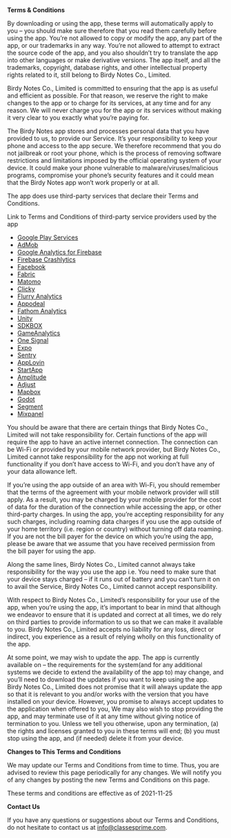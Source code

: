 **Terms & Conditions**

By downloading or using the app, these terms will automatically apply to you – you should make sure therefore that you read them carefully before using the app. You’re not allowed to copy or modify the app, any part of the app, or our trademarks in any way. You’re not allowed to attempt to extract the source code of the app, and you also shouldn’t try to translate the app into other languages or make derivative versions. The app itself, and all the trademarks, copyright, database rights, and other intellectual property rights related to it, still belong to Birdy Notes Co., Limited.

Birdy Notes Co., Limited is committed to ensuring that the app is as useful and efficient as possible. For that reason, we reserve the right to make changes to the app or to charge for its services, at any time and for any reason. We will never charge you for the app or its services without making it very clear to you exactly what you’re paying for.

The Birdy Notes app stores and processes personal data that you have provided to us, to provide our Service. It’s your responsibility to keep your phone and access to the app secure. We therefore recommend that you do not jailbreak or root your phone, which is the process of removing software restrictions and limitations imposed by the official operating system of your device. It could make your phone vulnerable to malware/viruses/malicious programs, compromise your phone’s security features and it could mean that the Birdy Notes app won’t work properly or at all.

The app does use third-party services that declare their Terms and Conditions.

Link to Terms and Conditions of third-party service providers used by the app

*   [Google Play Services](https://policies.google.com/terms)
*   [AdMob](https://developers.google.com/admob/terms)
*   [Google Analytics for Firebase](https://firebase.google.com/terms/analytics)
*   [Firebase Crashlytics](https://firebase.google.com/terms/crashlytics)
*   [Facebook](https://www.facebook.com/legal/terms/plain_text_terms)
*   [Fabric](https://fabric.io/terms/fabric)
*   [Matomo](https://matomo.org/terms)
*   [Clicky](https://clicky.com/terms/)
*   [Flurry Analytics](https://developer.yahoo.com/flurry/legal-privacy/terms-service/flurry-analytics-terms-service.html)
*   [Appodeal](https://www.appodeal.com/home/terms-of-service/)
*   [Fathom Analytics](https://usefathom.com/terms/)
*   [Unity](https://unity3d.com/legal/terms-of-service)
*   [SDKBOX](https://www.sdkbox.com/privacy)
*   [GameAnalytics](https://gameanalytics.com/terms)
*   [One Signal](https://onesignal.com/tos)
*   [Expo](https://expo.io/terms)
*   [Sentry](https://sentry.io/terms/)
*   [AppLovin](https://www.applovin.com/terms/)
*   [StartApp](https://www.startapp.com/policy/publisher-terms/)
*   [Amplitude](https://amplitude.com/terms)
*   [Adjust](https://www.adjust.com/terms/general-terms-and-conditions)
*   [Mapbox](https://www.mapbox.com/legal/tos)
*   [Godot](https://godotengine.org/license)
*   [Segment](https://segment.com/legal/terms/)
*   [Mixpanel](https://mixpanel.com/legal/terms-of-use/)

You should be aware that there are certain things that Birdy Notes Co., Limited will not take responsibility for. Certain functions of the app will require the app to have an active internet connection. The connection can be Wi-Fi or provided by your mobile network provider, but Birdy Notes Co., Limited cannot take responsibility for the app not working at full functionality if you don’t have access to Wi-Fi, and you don’t have any of your data allowance left.

If you’re using the app outside of an area with Wi-Fi, you should remember that the terms of the agreement with your mobile network provider will still apply. As a result, you may be charged by your mobile provider for the cost of data for the duration of the connection while accessing the app, or other third-party charges. In using the app, you’re accepting responsibility for any such charges, including roaming data charges if you use the app outside of your home territory (i.e. region or country) without turning off data roaming. If you are not the bill payer for the device on which you’re using the app, please be aware that we assume that you have received permission from the bill payer for using the app.

Along the same lines, Birdy Notes Co., Limited cannot always take responsibility for the way you use the app i.e. You need to make sure that your device stays charged – if it runs out of battery and you can’t turn it on to avail the Service, Birdy Notes Co., Limited cannot accept responsibility.

With respect to Birdy Notes Co., Limited’s responsibility for your use of the app, when you’re using the app, it’s important to bear in mind that although we endeavor to ensure that it is updated and correct at all times, we do rely on third parties to provide information to us so that we can make it available to you. Birdy Notes Co., Limited accepts no liability for any loss, direct or indirect, you experience as a result of relying wholly on this functionality of the app.

At some point, we may wish to update the app. The app is currently available on – the requirements for the system(and for any additional systems we decide to extend the availability of the app to) may change, and you’ll need to download the updates if you want to keep using the app. Birdy Notes Co., Limited does not promise that it will always update the app so that it is relevant to you and/or works with the version that you have installed on your device. However, you promise to always accept updates to the application when offered to you, We may also wish to stop providing the app, and may terminate use of it at any time without giving notice of termination to you. Unless we tell you otherwise, upon any termination, (a) the rights and licenses granted to you in these terms will end; (b) you must stop using the app, and (if needed) delete it from your device.

**Changes to This Terms and Conditions**

We may update our Terms and Conditions from time to time. Thus, you are advised to review this page periodically for any changes. We will notify you of any changes by posting the new Terms and Conditions on this page.

These terms and conditions are effective as of 2021-11-25

**Contact Us**

If you have any questions or suggestions about our Terms and Conditions, do not hesitate to contact us at info@classesprime.com.
